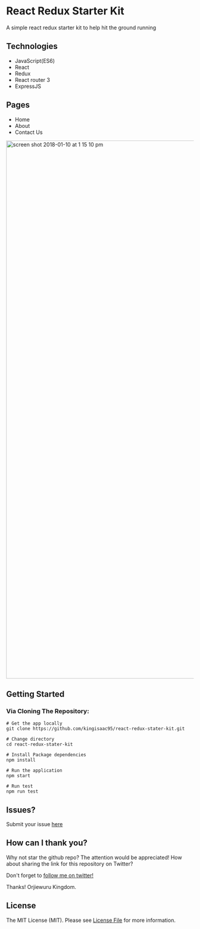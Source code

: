# React Redux Starter Kit

A simple react redux starter kit to help hit the ground running

## Technologies

* JavaScript(ES6)
* React
* Redux
* React router 3
* ExpressJS

## Pages

* Home
* About
* Contact Us

<img width="1440" alt="screen shot 2018-01-10 at 1 15 10 pm" src="https://user-images.githubusercontent.com/26261917/34772515-720fabd6-f608-11e7-979e-20c0c42a5e06.png">

## Getting Started

### Via Cloning The Repository:

```
# Get the app locally
git clone https://github.com/kingisaac95/react-redux-stater-kit.git

# Change directory
cd react-redux-stater-kit

# Install Package dependencies
npm install

# Run the application
npm start

# Run test
npm run test
```

## Issues?
Submit your issue [here](https://github.com/kingisaac95/react-redux-stater-kit/issues/new)

## How can I thank you?

Why not star the github repo? The attention would be appreciated! How about sharing the link for this repository on Twitter?

Don't forget to [follow me on twitter!](https://twitter.com/kingisaac95)

Thanks! Orjiewuru Kingdom.

## License

The MIT License (MIT). Please see [License File](/LICENSE) for more information.
